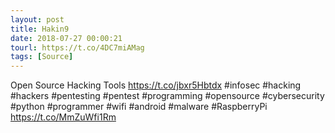 ```yaml
---
layout: post
title: Hakin9
date: 2018-07-27 00:00:21
tourl: https://t.co/4DC7miAMag
tags: [Source]
---
```

Open Source Hacking Tools https://t.co/jbxr5Hbtdx  #infosec #hacking #hackers #pentesting #pentest #programming #opensource #cybersecurity #python #programmer #wifi  #android #malware #RaspberryPi https://t.co/MmZuWfi1Rm